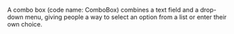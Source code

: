 A combo box (code name: ComboBox) combines a text field and a drop-down menu, giving people a way to select an option from a list or enter their own choice.
